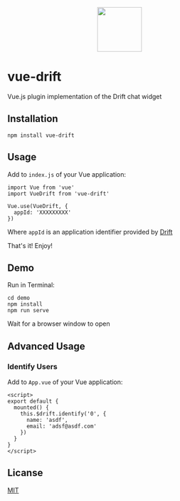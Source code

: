 <p align="center">
  <img src="https://mk0drift0ho9g7wbfexi.kinstacdn.com/wp-content/themes/drift-kumbi/assets/images/logo.svg" width="100px">
</p>

# vue-drift

Vue.js plugin implementation of the Drift chat widget

## Installation

```
npm install vue-drift
```

## Usage

Add to `index.js` of your Vue application:

```
import Vue from 'vue'
import VueDrift from 'vue-drift'

Vue.use(VueDrift, {
  appId: 'XXXXXXXXX'
})
```

Where `appId` is an application identifier provided by [Drift](https://app.drift.com/settings/widget)

That's it! Enjoy!

## Demo

Run in Terminal:

```
cd demo
npm install
npm run serve
```

Wait for a browser window to open

## Advanced Usage

### Identify Users

Add to `App.vue` of your Vue application:

```
<script>
export default {
  mounted() {
    this.$drift.identify('0', {
      name: 'asdf',
      email: 'adsf@asdf.com'
    })
  }
}
</script>
```

## Licanse

[MIT](https://opensource.org/licenses/MIT)
